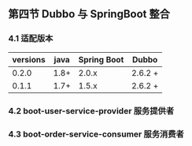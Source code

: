 ## 第四节 Dubbo 与 SpringBoot 整合


### 4.1 适配版本

|versions|java|Spring Boot|Dubbo|
|----|----|----|----|
|0.2.0|1.8+|2.0.x|2.6.2 +|
|0.1.1|1.7+|1.5.x|2.6.2 +|



### 4.2 boot-user-service-provider 服务提供者



### 4.3 boot-order-service-consumer 服务消费者